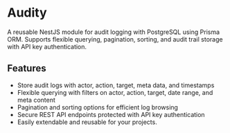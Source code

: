# Audity
A reusable NestJS module for audit logging with PostgreSQL using Prisma ORM.
Supports flexible querying, pagination, sorting, and audit trail storage with API key authentication.

## Features
- Store audit logs with actor, action, target, meta data, and timestamps
- Flexible querying with filters on actor, action, target, date range, and meta content
- Pagination and sorting options for efficient log browsing
- Secure REST API endpoints protected with API key authentication
- Easily extendable and reusable for your projects.
